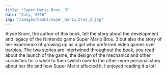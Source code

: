 ```yaml
---
title: "Super Mario Bros. 3"
date: "July, 2016"
img: "/images/books/super_mario_bros_3.jpg"
---
```


Alyse Knorr, the author of this book, tell the story about the development and legacy of the Nintendo game Super Mario Bros. 3 but also the story of her experience of growing up as a girl who preferred video games over barbies. The two stories are intertwined throughout the book, you read about the launch of the game, the design of the mechanics and other curiosities for a while to then switch over to the other more personal story about her life and how Super Mario affected it. I enjoyed reading it a lot!